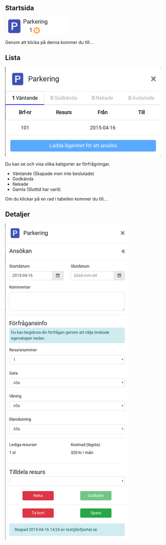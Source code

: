 
## Startsida

![dash](_img/requests/dash.png)

Genom att klicka på denna kommer du till...

## Lista

![list](_img/requests/list.png)

Du kan se och visa olika katigorier av förfrågningar.

- Väntande (Skapade men inte beslutade)
- Godkända
- Nekade
- Gamla (Sluttid har varit)

Om du klickar på en rad i tabellen kommer du till...

## Detaljer

![details](_img/requests/details.png)
